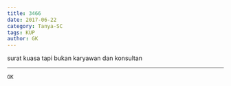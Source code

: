 ```yaml
---
title: 3466
date: 2017-06-22
category: Tanya-SC
tags: KUP
author: GK
---
```


surat kuasa tapi bukan karyawan dan konsultan

---



`GK`
